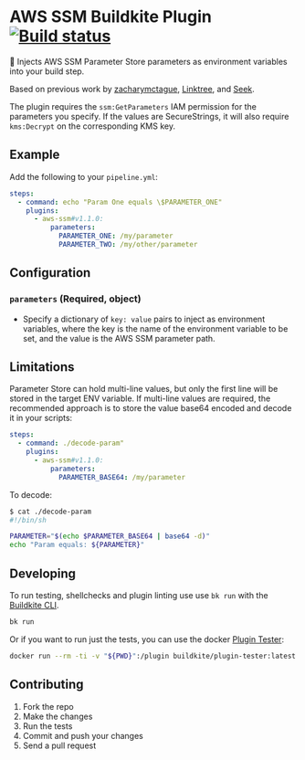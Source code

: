 # AWS SSM Buildkite Plugin [![Build status](https://badge.buildkite.com/981686fe9b2a1f79407923a1f1412281967b800d433cb82a1c.svg?branch=main)](https://buildkite.com/buildkite/plugins-aws-ssm)

🔑 Injects AWS SSM Parameter Store parameters as environment variables into your build step.

Based on previous work by [zacharymctague](https://github.com/zacharymctague/aws-ssm-buildkite-plugin), [Linktree](https://github.com/blstrco/aws-sm-buildkite-plugin), and [Seek](https://github.com/seek-oss/aws-sm-buildkite-plugin).

The plugin requires the `ssm:GetParameters` IAM permission for the parameters you specify. If the values are SecureStrings, it will also require `kms:Decrypt` on the corresponding KMS key.

## Example

Add the following to your `pipeline.yml`:

```yml
steps:
  - command: echo "Param One equals \$PARAMETER_ONE"
    plugins:
      - aws-ssm#v1.1.0:
          parameters:
            PARAMETER_ONE: /my/parameter
            PARAMETER_TWO: /my/other/parameter
```

## Configuration

### `parameters` (Required, object)

- Specify a dictionary of `key: value` pairs to inject as environment variables, where the key is the name of the
  environment variable to be set, and the value is the AWS SSM parameter path.

## Limitations

Parameter Store can hold multi-line values, but only the first line will be
stored in the target ENV variable. If multi-line values are required, the
recommended approach is to store the value base64 encoded and decode it in your
scripts:

```yml
steps:
  - command: ./decode-param"
    plugins:
      - aws-ssm#v1.1.0:
          parameters:
            PARAMETER_BASE64: /my/parameter
```

To decode:

```bash
$ cat ./decode-param
#!/bin/sh

PARAMETER="$(echo $PARAMETER_BASE64 | base64 -d)"
echo "Param equals: ${PARAMETER}"
```

## Developing

To run testing, shellchecks and plugin linting use use `bk run` with the [Buildkite CLI](https://github.com/buildkite/cli).

```bash
bk run
```

Or if you want to run just the tests, you can use the docker [Plugin Tester](https://github.com/buildkite-plugins/buildkite-plugin-tester):

```bash
docker run --rm -ti -v "${PWD}":/plugin buildkite/plugin-tester:latest
```

## Contributing

1. Fork the repo
2. Make the changes
3. Run the tests
4. Commit and push your changes
5. Send a pull request
